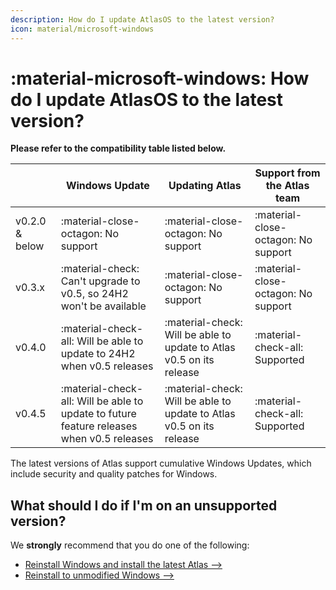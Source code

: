 ```yaml
---
description: How do I update AtlasOS to the latest version?
icon: material/microsoft-windows
---
```


# :material-microsoft-windows: How do I update AtlasOS to the latest version?

**Please refer to the compatibility table listed below.** 

|                | Windows Update                                                                            | Updating Atlas                                                       | Support from the Atlas team         |
| -------------- | ----------------------------------------------------------------------------------------- | -------------------------------------------------------------------- | ----------------------------------- |
| v0.2.0 & below | :material-close-octagon: No support                                                       | :material-close-octagon: No support                                  | :material-close-octagon: No support |
| v0.3.x         | :material-check: Can't upgrade to v0.5, so 24H2 won't be available                        | :material-close-octagon: No support                                  | :material-close-octagon: No support |
| v0.4.0         | :material-check-all: Will be able to update to 24H2 when v0.5 releases                    | :material-check: Will be able to update to Atlas v0.5 on its release | :material-check-all: Supported      |
| v0.4.5         | :material-check-all: Will be able to update to future feature releases when v0.5 releases | :material-check: Will be able to update to Atlas v0.5 on its release | :material-check-all: Supported      |

The latest versions of Atlas support cumulative Windows Updates, which include security and quality patches for Windows.

## What should I do if I'm on an unsupported version?

We **strongly** recommend that you do one of the following:

- [Reinstall Windows and install the latest Atlas -->](../getting-started/installation.md)
- [Reinstall to unmodified Windows -->](../getting-started/reverting-atlas.md)
